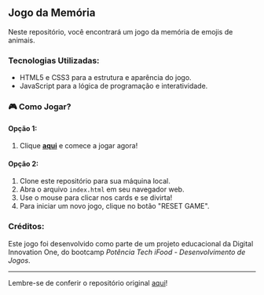 ## Jogo da Memória   

Neste repositório, você encontrará um jogo da memória de emojis de animais.


### Tecnologias Utilizadas:

-   HTML5 e CSS3 para a estrutura e aparência do jogo.
-   JavaScript para a lógica de programação e interatividade.

### 🎮 Como Jogar?
#### Opção 1:
1. Clique [**aqui**](https://memory-game-emojis.netlify.app/) e comece a jogar agora!

#### Opção 2:
1.  Clone este repositório para sua máquina local.
2.  Abra o arquivo  `index.html`  em seu navegador web.
3.  Use o mouse para clicar nos cards e se divirta!
4.  Para iniciar um novo jogo, clique no botão "RESET GAME".


### Créditos:

Este jogo foi desenvolvido como parte de um projeto educacional da Digital Innovation One, do bootcamp *Potência Tech iFood - Desenvolvimento de Jogos*.

----------

Lembre-se de conferir o repositório original  [aqui](https://github.com/digitalinnovationone/js-emoji-memory-game)!
